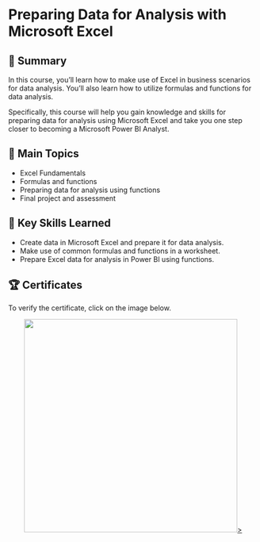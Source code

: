 # Preparing Data for Analysis with Microsoft Excel

## 📄 Summary 
In this course, you’ll learn how to make use of Excel in business scenarios for data analysis. You’ll also learn how to utilize formulas and functions for data analysis.  

Specifically, this course will help you gain knowledge and skills for preparing data for analysis using Microsoft Excel and take you one step closer to becoming a Microsoft Power BI Analyst.  

## 📑 Main Topics 
- Excel Fundamentals
- Formulas and functions
- Preparing data for analysis using functions
- Final project and assessment

## 🔑 Key Skills Learned 
-	Create data in Microsoft Excel and prepare it for data analysis.  
-	Make use of common formulas and functions in a worksheet.  
-	Prepare Excel data for analysis in Power BI using functions.

## 🏆 Certificates 
To verify the certificate, click on the image below.

<p align="middle">
  <a href="https://www.coursera.org/account/accomplishments/verify/YHKH5HJXV2MP"><img src="https://github.com/user-attachments/assets/6997ee0d-23e7-4bed-9e79-07a7504893be" height="430">></a>
</p>
